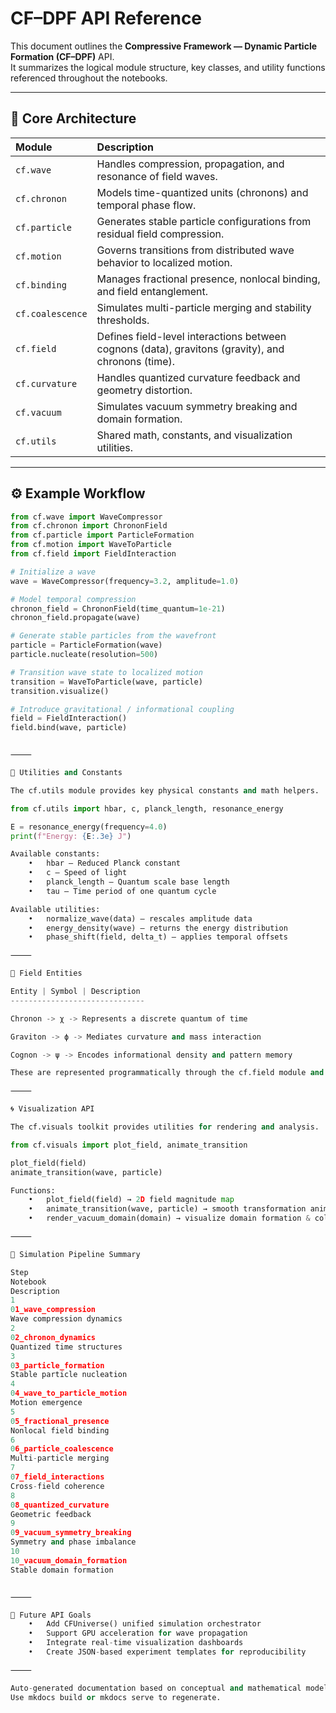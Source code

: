 # CF–DPF API Reference

This document outlines the **Compressive Framework — Dynamic Particle Formation (CF–DPF)** API.  
It summarizes the logical module structure, key classes, and utility functions referenced throughout the notebooks.

---

## 🧩 Core Architecture

| Module | Description |
|:--------|:-------------|
| `cf.wave` | Handles compression, propagation, and resonance of field waves. |
| `cf.chronon` | Models time-quantized units (chronons) and temporal phase flow. |
| `cf.particle` | Generates stable particle configurations from residual field compression. |
| `cf.motion` | Governs transitions from distributed wave behavior to localized motion. |
| `cf.binding` | Manages fractional presence, nonlocal binding, and field entanglement. |
| `cf.coalescence` | Simulates multi-particle merging and stability thresholds. |
| `cf.field` | Defines field-level interactions between cognons (data), gravitons (gravity), and chronons (time). |
| `cf.curvature` | Handles quantized curvature feedback and geometry distortion. |
| `cf.vacuum` | Simulates vacuum symmetry breaking and domain formation. |
| `cf.utils` | Shared math, constants, and visualization utilities. |

---

## ⚙️ Example Workflow

```python
from cf.wave import WaveCompressor
from cf.chronon import ChrononField
from cf.particle import ParticleFormation
from cf.motion import WaveToParticle
from cf.field import FieldInteraction

# Initialize a wave
wave = WaveCompressor(frequency=3.2, amplitude=1.0)

# Model temporal compression
chronon_field = ChrononField(time_quantum=1e-21)
chronon_field.propagate(wave)

# Generate stable particles from the wavefront
particle = ParticleFormation(wave)
particle.nucleate(resolution=500)

# Transition wave state to localized motion
transition = WaveToParticle(wave, particle)
transition.visualize()

# Introduce gravitational / informational coupling
field = FieldInteraction()
field.bind(wave, particle)


⸻

🧮 Utilities and Constants

The cf.utils module provides key physical constants and math helpers.

from cf.utils import hbar, c, planck_length, resonance_energy

E = resonance_energy(frequency=4.0)
print(f"Energy: {E:.3e} J")

Available constants:
	•	hbar — Reduced Planck constant
	•	c — Speed of light
	•	planck_length — Quantum scale base length
	•	tau — Time period of one quantum cycle

Available utilities:
	•	normalize_wave(data) — rescales amplitude data
	•	energy_density(wave) — returns the energy distribution
	•	phase_shift(field, delta_t) — applies temporal offsets

⸻

🧠 Field Entities

Entity | Symbol | Description
------------------------------

Chronon -> χ -> Represents a discrete quantum of time

Graviton -> ϕ -> Mediates curvature and mass interaction

Cognon -> ψ -> Encodes informational density and pattern memory

These are represented programmatically through the cf.field module and can interact or superimpose via coupling rules.

⸻

🌀 Visualization API

The cf.visuals toolkit provides utilities for rendering and analysis.

from cf.visuals import plot_field, animate_transition

plot_field(field)
animate_transition(wave, particle)

Functions:
	•	plot_field(field) → 2D field magnitude map
	•	animate_transition(wave, particle) → smooth transformation animation
	•	render_vacuum_domain(domain) → visualize domain formation & collapse

⸻

🚀 Simulation Pipeline Summary

Step
Notebook
Description
1
01_wave_compression
Wave compression dynamics
2
02_chronon_dynamics
Quantized time structures
3
03_particle_formation
Stable particle nucleation
4
04_wave_to_particle_motion
Motion emergence
5
05_fractional_presence
Nonlocal field binding
6
06_particle_coalescence
Multi-particle merging
7
07_field_interactions
Cross-field coherence
8
08_quantized_curvature
Geometric feedback
9
09_vacuum_symmetry_breaking
Symmetry and phase imbalance
10
10_vacuum_domain_formation
Stable domain formation


⸻

🧩 Future API Goals
	•	Add CFUniverse() unified simulation orchestrator
	•	Support GPU acceleration for wave propagation
	•	Integrate real-time visualization dashboards
	•	Create JSON-based experiment templates for reproducibility

⸻

Auto-generated documentation based on conceptual and mathematical models within the CF–DPF framework.
Use mkdocs build or mkdocs serve to regenerate.
